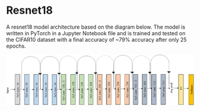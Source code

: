 # Resnet18
A resnet18 model architecture based on the diagram below. The model is written in PyTorch in a Jupyter Notebook file and is trained and tested on the CIFAR10 dataset with a final accuracy of ~79% accuracy after only 25 epochs.

![Resnet18 Architecture](./architecture.png)
